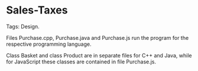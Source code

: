 # Sales-Taxes
Tags: Design.

Files Purchase.cpp, Purchase.java and Purchase.js run the program for the respective programming language.

Class Basket and class Product are in separate files for C++ and Java, while for JavaScript these classes are contained in file Purchase.js.
